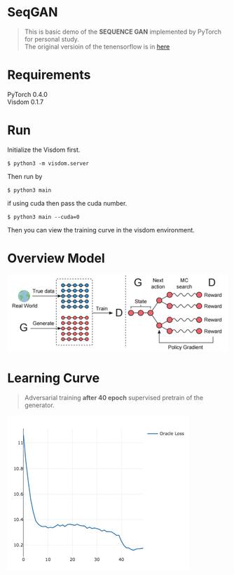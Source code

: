 # SeqGAN

> This is basic demo of the **SEQUENCE GAN** 
implemented by PyTorch for personal study.   
The original versioin of the tenensorflow is in [here](https://github.com/LantaoYu/SeqGAN)

# Requirements
PyTorch 0.4.0  
Visdom 0.1.7

# Run
Initialize the Visdom first.  
```  
$ python3 -m visdom.server
```  

Then run by  
```
$ python3 main
```
if using cuda then pass the cuda number.  
```
$ python3 main --cuda=0
```  
Then you can view the training curve in the visdom environment.


# Overview Model
![model](./pic/model.png)

# Learning Curve

> Adversarial training **after 40 epoch** supervised pretrain of the generator.

![loss](./pic/loss.png)

